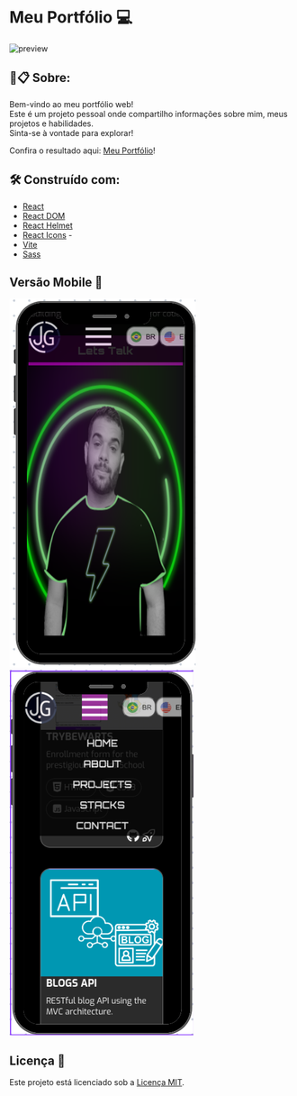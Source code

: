 # Meu Portfólio :computer:
![preview](https://github.com/jefersongjr/jefersongjr.github.io/blob/main/my-portfolio/src/assets/imgs/preview%20.gif)

##  🚀📋 Sobre:
Bem-vindo ao meu portfólio web!<br> Este é um projeto pessoal onde compartilho informações sobre mim, meus projetos e habilidades. <br>Sinta-se à vontade para explorar!

Confira o resultado aqui: [Meu Portfólio](https://jefersongjr.vercel.app/)!  

## 🛠️ Construído com: 

- [React](https://reactjs.org/)
- [React DOM](https://reactjs.org/docs/react-dom.html) 
- [React Helmet](https://github.com/nfl/react-helmet)
- [React Icons](https://react-icons.github.io/react-icons/) -
- [Vite](https://vitejs.dev/)
- [Sass](https://sass-lang.com/) 

## Versão Mobile 📱

![preview mobile](https://github.com/jefersongjr/jefersongjr.github.io/blob/main/my-portfolio/src/assets/imgs/mobilepreview.png?raw=true)
![preview mobile](https://github.com/jefersongjr/jefersongjr.github.io/blob/main/my-portfolio/src/assets/imgs/mobilePreview.png?raw=true)

## Licença 🔐  

Este projeto está licenciado sob a [Licença MIT](LICENSE).
    




